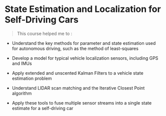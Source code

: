 # State Estimation and Localization for Self-Driving Cars

>This course helped me to :

* Understand the key methods for parameter and state estimation used for autonomous driving, such as the method of least-squares

* Develop a model for typical vehicle localization sensors, including GPS and IMUs

* Apply extended and unscented Kalman Filters to a vehicle state estimation problem

* Understand LIDAR scan matching and the Iterative Closest Point algorithm 

* Apply these tools to fuse multiple sensor streams into a single state estimate for a self-driving car




